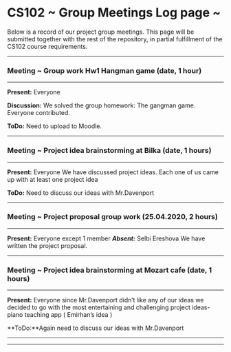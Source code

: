 # CS102 ~ Group Meetings Log page ~

Below is a record of our project group meetings. This page will be submitted together with the rest of the repository, in partial fulfillment of the CS102 course requirements.

****
### Meeting ~ Group work Hw1 Hangman game (date, 1 hour)
****
**Present:** Everyone

**Discussion:** 
We solved the group homework: The gangman game. Everyone contributed.

**ToDo:** Need to upload to Moodle.

****
### Meeting ~ Project idea brainstorming at Bilka (date, 1 hours)
****
**Present:** Everyone 
We have discussed project ideas. Each one of us came up with at least one project idea

**ToDo:** Need to discuss our ideas with Mr.Davenport

****
### Meeting ~ Project proposal group work (25.04.2020, 2 hours)
****
**Present:** Everyone except 1 member _**Absent:**_ Selbi Ereshova
We have written the project proposal.

****
### Meeting ~ Project idea brainstorming at Mozart cafe (date, 1 hours)
****
**Present:** Everyone 
since Mr.Davenport didn’t like any of our ideas we decided to go with the most entertaining and challenging project ideas- piano teaching app ( Emirhan’s idea )

**ToDo:**Again need to discuss our ideas with Mr.Davenport
****
****
